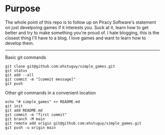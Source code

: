 # Purpose
The whole point of this repo is to follow up on Piracy Software's statement on just develpoing games if it interests you.
Suck at it, learn how to get better and try to make something you're proud of. I hate blogging, this is the closest thing
I'll have to a blog. I love games and want to learn how to develop them.


----
Basic git commands
```
git clone git@github.com:ehstuguy/simple_games.git
git status
git add --all
git commit -m "[commit message]"
git push
```


Other git commands in a convenient location
```
echo "# simple_games" >> README.md
git init
git add README.md
git commit -m "first commit"
git branch -M main
git remote add origin git@github.com:ehstuguy/simple_games.git
git push -u origin main
```
